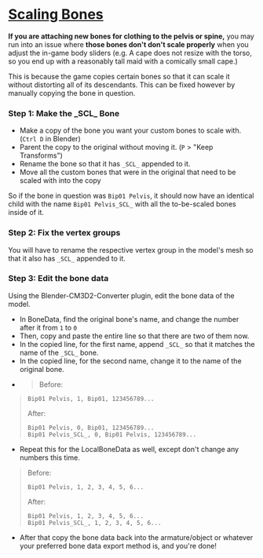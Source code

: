 # [Scaling Bones](https://github.com/luvoid/COM3D2-All-Bout-Bones/blob/main/wiki/Scaling-Bones.md)
**If you are attaching new bones for clothing to the pelvis or spine,** you may run into an issue where **those bones don't don't scale properly** when you adjust the in-game body sliders (e.g. A cape does not resize with the torso, so you end up with a reasonably tall maid with a comically small cape.)

This is because the game copies certain bones so that it can scale it without distorting all of its descendants. This can be fixed however by manually copying the bone in question.

### Step 1: Make the \_SCL_ Bone
* Make a copy of the bone you want your custom bones to scale with. (`Ctrl D` in Blender)
* Parent the copy to the original without moving it. (`P` > "Keep Transforms")
* Rename the bone so that it has `_SCL_` appended to it.
* Move all the custom bones that were in the original that need to be scaled with into the copy

So if the bone in question was `Bip01 Pelvis`, it should now have an identical child with the name `Bip01 Pelvis_SCL_` with all the to-be-scaled bones inside of it.

### Step 2: Fix the vertex groups
You will have to rename the respective vertex group in the model's mesh so that it also has `_SCL_` appended to it.

### Step 3: Edit the bone data
Using the Blender-CM3D2-Converter plugin, edit the bone data of the model.
* In BoneData, find the original bone's name, and change the number after it from `1` to `0`
* Then, copy and paste the entire line so that there are two of them now.
* In the copied line, for the first name, append `_SCL_` so that it matches the name of the `_SCL_` bone.
* In the copied line, for the second name, change it to the name of the original bone.
* > Before: 
> ```
> Bip01 Pelvis, 1, Bip01, 123456789...
> ```
> After: 
> ```
> Bip01 Pelvis, 0, Bip01, 123456789...
> Bip01 Pelvis_SCL_, 0, Bip01 Pelvis, 123456789...
> ```
* Repeat this for the LocalBoneData as well, except don't change any numbers this time.
> Before:
> ```
> Bip01 Pelvis, 1, 2, 3, 4, 5, 6...
> ```
> After: 
> ```
> Bip01 Pelvis, 1, 2, 3, 4, 5, 6...
> Bip01 Pelvis_SCL_, 1, 2, 3, 4, 5, 6...
> ```
* After that copy the bone data back into the armature/object or whatever your preferred bone data export method is, and you're done!
